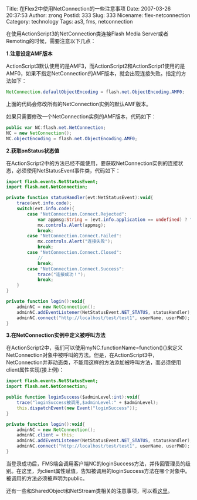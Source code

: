 Title: 在Flex2中使用NetConnection的一些注意事项
Date: 2007-03-26 20:37:53
Author: zrong
Postid: 333
Slug: 333
Nicename: flex-netconnection
Category: technology
Tags: as3, fms, netconnection

在使用ActionScript3的NetConnection类连接Flash Media Server或者Remoting的时候，需要注意以下几点：

**1.注意设定AMF版本**  

ActionScript3默认使用的是AMF3，而ActionScript2和ActionScript1使用的是AMF0，如果不指定NetConnection的AMF版本，就会出现连接失败。指定的方法如下：

``` ActionScript
NetConnection.defaultObjectEncoding = flash.net.ObjectEncoding.AMF0;
```

上面的代码会修改所有的NetConnection实例的默认AMF版本。  

如果只需要修改一个NetConnection实例的AMF版本，代码如下：

``` ActionScript
public var NC:flash.net.NetConnection;
NC = new NetConnection();
NC.objectEncoding = flash.net.ObjectEncoding.AMF0;
```

**2.获取onStatus状态值**  

在ActionScript2中的方法已经不能使用，要获取NetConnection实例的连接状态，必须使用NetStatusEvent事件类，代码如下：<!--more-->

``` ActionScript
import flash.events.NetStatusEvent;
import flash.net.NetConnection;

private function statusHandler(evt:NetStatusEvent):void{
    trace(evt.info.code);
    switch(evt.info.code){
        case "NetConnection.Connect.Rejected":
            var appmsg:String = (evt.info.application == undefined) ? "" : evt.info.application;
            mx.controls.Alert(appmsg);
            break;
        case "NetConnection.Connect.Failed":
            mx.controls.Alert("连接失败");
            break;
        case "NetConnection.Connect.Closed":
            //
            break;
        case "NetConnection.Connect.Success":
            trace("连接成功！");
            break;
    }
}

private function login():void{
    adminNC = new NetConnection();
    adminNC.addEventListener(NetStatusEvent.NET_STATUS, statusHandler);
    adminNC.connect("http://localhost/test/test1", userName, userPWD);
}
```

**3.在NetConnection实例中定义被呼叫方法**  

在ActionScript2中，我们可以使用myNC.functionName=function(){}来定义NetConnection对象中被呼叫的方法。但是，在ActionScript3中，NetConnection并非动态类，不能用这样的方法添加被呼叫方法，而必须使用client属性实现(接上例)：

``` ActionScript
import flash.events.NetStatusEvent;
import flash.net.NetConnection;

public function loginSuccess($adminLevel:int):void{
    trace("loginSuccess被调用,$adminLevel:" + $adminLevel);
    this.dispatchEvent(new Event("loginSuccess"));
}

private function login():void{
    adminNC = new NetConnection();
    adminNC.client = this;
    adminNC.addEventListener(NetStatusEvent.NET_STATUS, statusHandler);
    adminNC.connect("http://localhost/test/test1", userName, userPWD);
}
```

当登录成功后，FMS端会调用客户端NC的loginSuccess方法，并传回管理员的级别。在这里，为client属性赋值，告知被调用的loginSuccess方法在哪个对象中。被调用的方法必须被声明为public。

还有一些和SharedObject和NetStream类相关的注意事项，可以看[这里](http://flash-communications.net/technotes/fms2/flex2FMS/index.html)。

